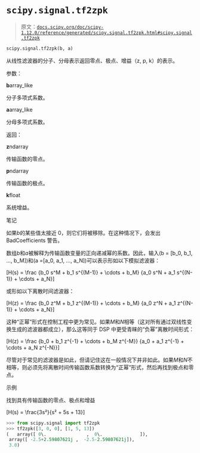 # `scipy.signal.tf2zpk`

> 原文：[`docs.scipy.org/doc/scipy-1.12.0/reference/generated/scipy.signal.tf2zpk.html#scipy.signal.tf2zpk`](https://docs.scipy.org/doc/scipy-1.12.0/reference/generated/scipy.signal.tf2zpk.html#scipy.signal.tf2zpk)

```py
scipy.signal.tf2zpk(b, a)
```

从线性滤波器的分子、分母表示返回零点、极点、增益（z, p, k）的表示。

参数：

**b**array_like

分子多项式系数。

**a**array_like

分母多项式系数。

返回：

**z**ndarray

传输函数的零点。

**p**ndarray

传输函数的极点。

**k**float

系统增益。

笔记

如果*b*的某些值太接近 0，则它们将被移除。在这种情况下，会发出 BadCoefficients 警告。

数组*b*和*a*被解释为传输函数变量的正向递减幂的系数。因此，输入\(b = [b_0, b_1, ..., b_M]\)和\(a =[a_0, a_1, ..., a_N]\)可以表示形如以下模拟滤波器：

\[H(s) = \frac {b_0 s^M + b_1 s^{(M-1)} + \cdots + b_M} {a_0 s^N + a_1 s^{(N-1)} + \cdots + a_N}\]

或形如以下离散时间滤波器：

\[H(z) = \frac {b_0 z^M + b_1 z^{(M-1)} + \cdots + b_M} {a_0 z^N + a_1 z^{(N-1)} + \cdots + a_N}\]

这种“正幂”形式在控制工程中更为常见。如果*M*和*N*相等（这对所有通过双线性变换生成的滤波器都成立），那么这等同于 DSP 中更受青睐的“负幂”离散时间形式：

\[H(z) = \frac {b_0 + b_1 z^{-1} + \cdots + b_M z^{-M}} {a_0 + a_1 z^{-1} + \cdots + a_N z^{-N}}\]

尽管对于常见的滤波器是如此，但请记住这在一般情况下并非如此。如果*M*和*N*不相等，则必须先将离散时间传输函数系数转换为“正幂”形式，然后再找到极点和零点。

示例

找到具有传输函数的零点、极点和增益

\[H(s) = \frac{3s²}{s² + 5s + 13}\]

```py
>>> from scipy.signal import tf2zpk
>>> tf2zpk([3, 0, 0], [1, 5, 13])
(   array([ 0\.               ,  0\.              ]), 
 array([ -2.5+2.59807621j ,  -2.5-2.59807621j]), 
 3.0) 
```
